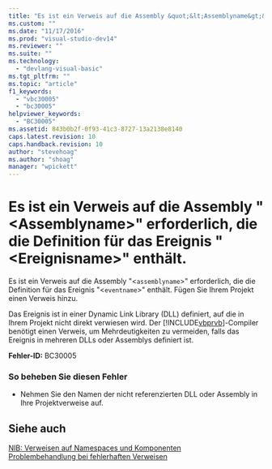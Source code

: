 ```yaml
---
title: "Es ist ein Verweis auf die Assembly &quot;&lt;Assemblyname&gt;&quot; erforderlich, die die Definition f&#252;r das Ereignis &quot;&lt;Ereignisname&gt;&quot; enth&#228;lt. | Microsoft Docs"
ms.custom: ""
ms.date: "11/17/2016"
ms.prod: "visual-studio-dev14"
ms.reviewer: ""
ms.suite: ""
ms.technology: 
  - "devlang-visual-basic"
ms.tgt_pltfrm: ""
ms.topic: "article"
f1_keywords: 
  - "vbc30005"
  - "bc30005"
helpviewer_keywords: 
  - "BC30005"
ms.assetid: 843b0b2f-0f93-41c3-8727-13a2138e8140
caps.latest.revision: 10
caps.handback.revision: 10
author: "stevehoag"
ms.author: "shoag"
manager: "wpickett"
---
```

# Es ist ein Verweis auf die Assembly &quot;&lt;Assemblyname&gt;&quot; erforderlich, die die Definition f&#252;r das Ereignis &quot;&lt;Ereignisname&gt;&quot; enth&#228;lt.
Es ist ein Verweis auf die Assembly "\<`assemblyname`\>" erforderlich, die die Definition für das Ereignis "\<`eventname`\>" enthält. Fügen Sie Ihrem Projekt einen Verweis hinzu.  
  
 Das Ereignis ist in einer Dynamic Link Library \(DLL\) definiert, auf die in Ihrem Projekt nicht direkt verwiesen wird. Der [!INCLUDE[vbprvb](../../csharp/programming-guide/concepts/linq/includes/vbprvb_md.md)]\-Compiler benötigt einen Verweis, um Mehrdeutigkeiten zu vermeiden, falls das Ereignis in mehreren DLLs oder Assemblys definiert ist.  
  
 **Fehler\-ID:** BC30005  
  
### So beheben Sie diesen Fehler  
  
-   Nehmen Sie den Namen der nicht referenzierten DLL oder Assembly in Ihre Projektverweise auf.  
  
## Siehe auch  
 [NIB: Verweisen auf Namespaces und Komponenten](http://msdn.microsoft.com/de-de/568fa759-796b-44cd-bf5e-1cf8de6e38fd)   
 [Problembehandlung bei fehlerhaften Verweisen](/visual-studio/ide/troubleshooting-broken-references)